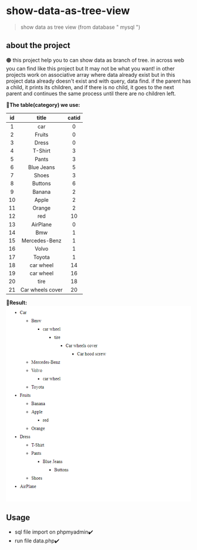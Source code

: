# show-data-as-tree-view
 > show data as tree view (from database " mysql ")

## about the project

:orange_circle: 
this project help you to can show data as branch of tree.
in across web you can find like this project but It may not be what you want!
in other projects work on associative array where data already exist but in this project data already doesn't exist and with query, data find.
if the parent has a child, it prints its children, and if there is no child, it goes to the next parent and continues the same process until there are no children left.

__:small_orange_diamond:The table(category) we use:__

|id|title|catid|
|:-:|:---:|:--:|
| 1 | car |  0 |
| 2 |Fruits|  0 |
| 3 |Dress|  0 |
| 4 |T-Shirt|  3 |
| 5 |Pants|  3 |
| 6 |Blue Jeans|  5 |
| 7 |Shoes|  3 |
| 8 |Buttons|  6 |
| 9 |Banana|  2 |
| 10 |Apple|  2 |
| 11 |Orange|  2 |
| 12 |red|  10 |
| 13 |AirPlane|  0 |
| 14 |Bmw| 1 |
| 15 |Mercedes-Benz|  1 |
| 16 |Volvo|  1 |
| 17 |Toyota|  1 |
| 18 |car wheel|  14 |
| 19 |car wheel|  16 |
| 20 |tire| 18 |
| 21 |Car wheels cover| 20 |

__:small_orange_diamond:Result:__
![result of code](images/result.png)


## Usage
* sql file import on phpmyadmin:heavy_check_mark:
* run file data.php:heavy_check_mark:

